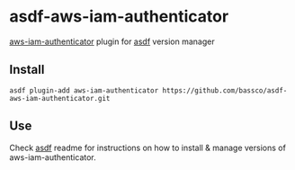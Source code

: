 # asdf-aws-iam-authenticator

[aws-iam-authenticator](https://github.com/kubernetes/aws-iam-authenticator) plugin for [asdf](https://github.com/asdf-vm/asdf) version manager

## Install

```
asdf plugin-add aws-iam-authenticator https://github.com/bassco/asdf-aws-iam-authenticator.git
```

## Use

Check [asdf](https://github.com/asdf-vm/asdf) readme for instructions on how to install & manage versions of aws-iam-authenticator.
